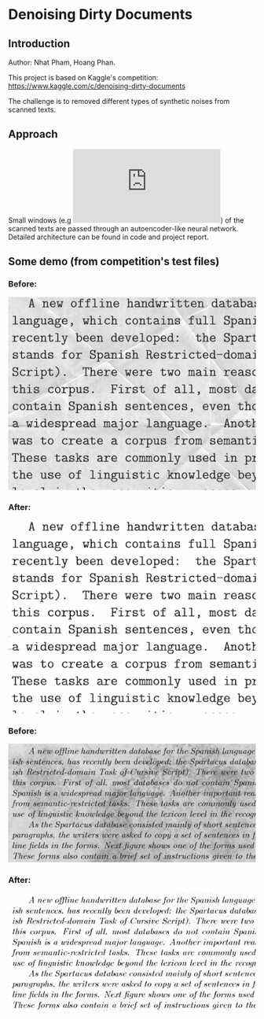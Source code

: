 # Denoising Dirty Documents
## Introduction
Author: Nhat Pham, Hoang Phan.

This project is based on Kaggle's competition: https://www.kaggle.com/c/denoising-dirty-documents

The challenge is to removed different types of synthetic noises from scanned texts.
## Approach
Small windows (e.g ![equation](http://latex.codecogs.com/gif.latex?32%20%5Ctimes%2032)) of the scanned texts are passed through an autoencoder-like neural network. Detailed architecture can be found in code and project report.
## Some demo (from competition's test files)
### Before:

![Before](https://github.com/nhatsmrt/DenoisingDirtyDocuments/blob/sliding/Predictions/_slided_original_136.png)

### After:

![After](https://github.com/nhatsmrt/DenoisingDirtyDocuments/blob/sliding/Predictions/_slided_predicted_136.png)

### Before:

![Before](https://github.com/nhatsmrt/DenoisingDirtyDocuments/blob/sliding/Predictions/_slided_original_7.png)

### After:

![After](https://github.com/nhatsmrt/DenoisingDirtyDocuments/blob/sliding/Predictions/_slided_predicted_7.png)
